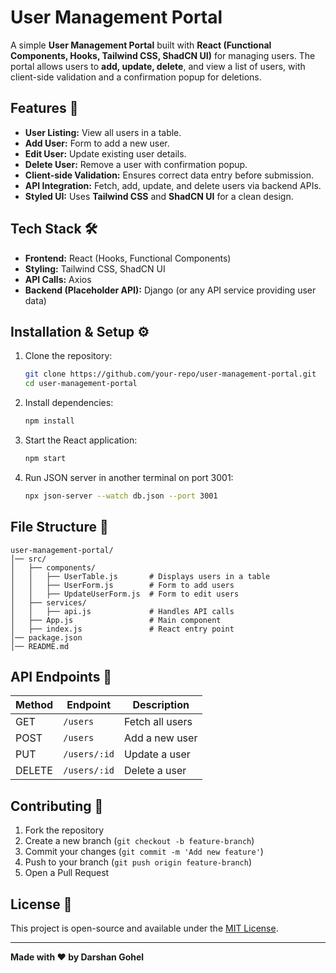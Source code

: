 # User Management Portal

A simple **User Management Portal** built with **React (Functional Components, Hooks, Tailwind CSS, ShadCN UI)** for managing users. The portal allows users to **add, update, delete**, and view a list of users, with client-side validation and a confirmation popup for deletions.

## Features 🚀
- **User Listing:** View all users in a table.
- **Add User:** Form to add a new user.
- **Edit User:** Update existing user details.
- **Delete User:** Remove a user with confirmation popup.
- **Client-side Validation:** Ensures correct data entry before submission.
- **API Integration:** Fetch, add, update, and delete users via backend APIs.
- **Styled UI:** Uses **Tailwind CSS** and **ShadCN UI** for a clean design.

## Tech Stack 🛠️
- **Frontend:** React (Hooks, Functional Components)
- **Styling:** Tailwind CSS, ShadCN UI
- **API Calls:** Axios
- **Backend (Placeholder API):** Django (or any API service providing user data)

## Installation & Setup ⚙️
1. Clone the repository:
    ```bash
    git clone https://github.com/your-repo/user-management-portal.git
    cd user-management-portal
    ```
2. Install dependencies:
    ```bash
    npm install
    ```
3. Start the React application:
    ```bash
    npm start
    ```
4. Run JSON server in another terminal on port 3001:
    ```bash
    npx json-server --watch db.json --port 3001
    ```

## File Structure 📁
```
user-management-portal/
│── src/
│   ├── components/
│   │   ├── UserTable.js       # Displays users in a table
│   │   ├── UserForm.js        # Form to add users
│   │   ├── UpdateUserForm.js  # Form to edit users
│   ├── services/
│   │   ├── api.js             # Handles API calls
│   ├── App.js                 # Main component
│   ├── index.js               # React entry point
│── package.json
│── README.md
```

## API Endpoints 📡
| Method | Endpoint        | Description        |
|--------|----------------|--------------------|
| GET    | `/users`        | Fetch all users   |
| POST   | `/users`        | Add a new user    |
| PUT    | `/users/:id`    | Update a user     |
| DELETE | `/users/:id`    | Delete a user     |

## Contributing 🤝
1. Fork the repository
2. Create a new branch (`git checkout -b feature-branch`)
3. Commit your changes (`git commit -m 'Add new feature'`)
4. Push to your branch (`git push origin feature-branch`)
5. Open a Pull Request

## License 📝
This project is open-source and available under the [MIT License](LICENSE).

---
**Made with ❤️ by Darshan Gohel**

